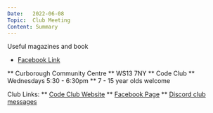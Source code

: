 ```yaml
---
Date:   2022-06-08
Topic:  Club Meeting
Content: Summary
---
```

Useful magazines and book

* [Facebook Link](https://www.facebook.com/1481985248595237/posts/4923063967820664/)


** Curborough Community Centre
** WS13 7NY
** Code Club
** Wednesdays 5:30 - 6:30pm
** 7 - 15 year olds welcome

Club Links:
** [Code Club Website](https://lichfield-code-club.github.io/)
** [Facebook Page](https://www.facebook.com/LichfieldCoders)
** [Discord club messages](https://discord.gg/szz6xGK)
